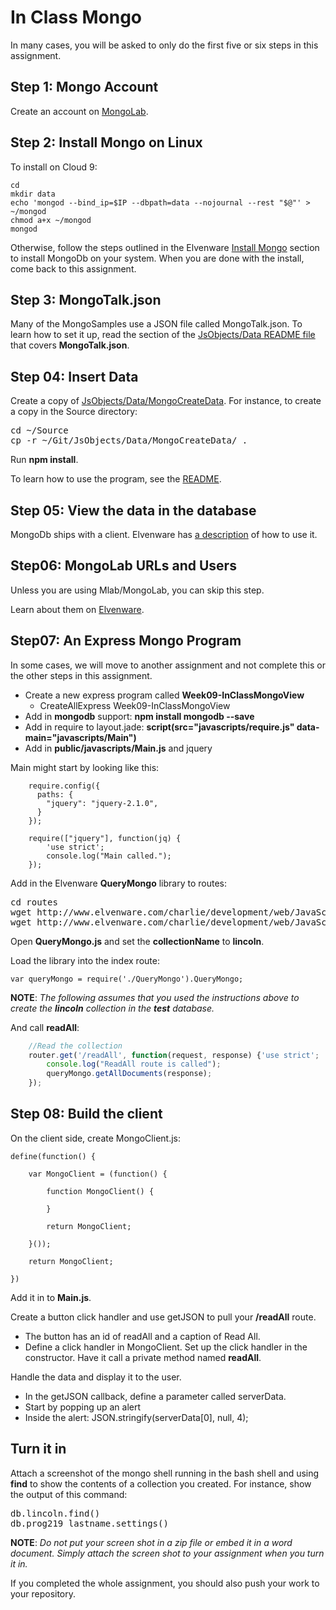 # In Class Mongo

In many cases, you will be asked to only do the first five or six steps in this assignment.

## Step 1: Mongo Account

Create an account on [MongoLab](https://mongolab.com/).

## Step 2: Install Mongo on Linux

To install on Cloud 9:

```
cd
mkdir data
echo 'mongod --bind_ip=$IP --dbpath=data --nojournal --rest "$@"' > ~/mongod
chmod a+x ~/mongod
mongod
```

Otherwise, follow the steps outlined in the Elvenware [Install Mongo][mongoInstall] section to install MongoDb on your system. When you are done with the install, come back to this assignment.

[mongoInstall]: http://www.elvenware.com/charlie/development/database/NoSql/MongoDb.html#install


## Step 3: MongoTalk.json

Many of the MongoSamples use a JSON file called MongoTalk.json. To learn how to set it up, read the section of the [JsObjects/Data README file][1] that covers **MongoTalk.json**.

## Step 04: Insert Data

Create a copy of [JsObjects/Data/MongoCreateData][2]. For instance, to create a copy in the Source directory:

<pre>
cd ~/Source
cp -r ~/Git/JsObjects/Data/MongoCreateData/ .
</pre>

Run **npm install**.

To learn how to use the program, see the [README][3].

## Step 05: View the data in the database

MongoDb ships with a client. Elvenware has [a description][4] of how to use it.

## Step06: MongoLab URLs and Users

Unless you are using Mlab/MongoLab, you can skip this step.

Learn about them on [Elvenware][5].

## Step07: An Express Mongo Program

In some cases, we will move to another assignment and not complete this or the other steps in this assignment.

- Create a new express program called **Week09-InClassMongoView**
  - CreateAllExpress Week09-InClassMongoView
- Add in **mongodb** support: **npm install mongodb --save**
- Add in require to layout.jade: **script(src="javascripts/require.js" data-main="javascripts/Main")**
- Add in **public/javascripts/Main.js** and jquery

Main might start by looking like this:

```
    require.config({
      paths: {
        "jquery": "jquery-2.1.0",
      }
    });

    require(["jquery"], function(jq) {
    	'use strict';
    	console.log("Main called.");
    });
```

Add in the Elvenware **QueryMongo** library to routes:

<pre>
cd routes
wget http://www.elvenware.com/charlie/development/web/JavaScript/Scripts/QueryMongo.js
wget http://www.elvenware.com/charlie/development/web/JavaScript/Scripts/LoadConfig.js
</pre>

Open **QueryMongo.js** and set the **collectionName** to **lincoln**.

Load the library into the index route:

    var queryMongo = require('./QueryMongo').QueryMongo;

**NOTE**: _The following assumes that you used the instructions above to create the **lincoln** collection in the **test** database._

And call **readAll**:

```javascript
    //Read the collection
    router.get('/readAll', function(request, response) {'use strict';
    	console.log("ReadAll route is called");
    	queryMongo.getAllDocuments(response);
    });
```

## Step 08: Build the client

On the client side, create MongoClient.js:

    define(function() {

        var MongoClient = (function() {

            function MongoClient() {

            }

            return MongoClient;

        }());

        return MongoClient;

    })

Add it in to **Main.js**.

Create a button click handler and use getJSON to pull your **/readAll**
route.

- The button has an id of readAll and a caption of Read All.
- Define a click handler in MongoClient. Set up the click handler in the
constructor. Have it call a private method named **readAll**.

Handle the data and display it to the user.

- In the getJSON callback, define a parameter called serverData.
- Start by popping up an alert
- Inside the alert: JSON.stringify(serverData[0], null, 4);

## Turn it in

Attach a screenshot of the mongo shell running in the bash shell and using **find** to show the contents of a collection you created. For instance, show the output of this command:

<pre>
db.lincoln.find()
db.prog219_lastname.settings()
</pre>

**NOTE**: _Do not put your screen shot in a zip file or embed it in a word document. Simply attach the screen shot to your assignment when you turn it in._

If you completed the whole assignment, you should also push your work to your repository.

[1]: https://github.com/charliecalvert/JsObjects/blob/master/Data/README.md
[2]: https://github.com/charliecalvert/JsObjects/tree/master/Data/MongoCreateData
[3]: https://github.com/charliecalvert/JsObjects/blob/master/Data/MongoCreateData/README.md
[4]: http://www.elvenware.com/charlie/development/database/NoSql/MongoDb.html#sample-session
[5]: http://www.elvenware.com/charlie/development/database/NoSql/MongoDb.html#set-up-a-mongolab-url
